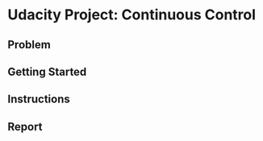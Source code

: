 # Udacity Project: Continuous Control

## Problem


## Getting Started


## Instructions


## Report